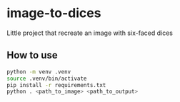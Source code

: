 # image-to-dices

Little project that recreate an image with six-faced dices

## How to use

```bash
python -m venv .venv
source .venv/bin/activate
pip install -r requirements.txt
python . <path_to_image> <path_to_output>
```
